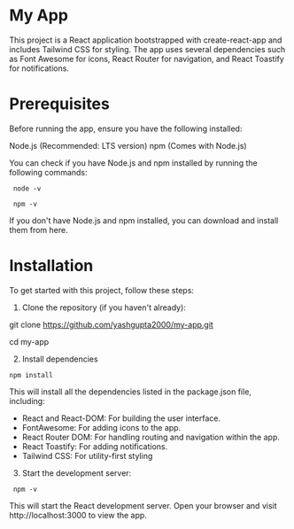 # My App
This project is a React application bootstrapped with create-react-app and includes Tailwind CSS for styling. The app uses several dependencies such as Font Awesome for icons, React Router for navigation, and React Toastify for notifications.

# Prerequisites
Before running the app, ensure you have the following installed:

Node.js (Recommended: LTS version)
npm (Comes with Node.js)

You can check if you have Node.js and npm installed by running the following commands:
```
 node -v
```
```
 npm -v
```

If you don't have Node.js and npm installed, you can download and install them from here.

# Installation
To get started with this project, follow these steps:

1. Clone the repository (if you haven't already):
  
  git clone https://github.com/yashgupta2000/my-app.git
  
  cd my-app

2. Install dependencies

  ```
 npm install 
```

This will install all the dependencies listed in the package.json file, including:

- React and React-DOM: For building the user interface.
- FontAwesome: For adding icons to the app.
- React Router DOM: For handling routing and navigation within the app.
- React Toastify: For adding notifications.
- Tailwind CSS: For utility-first styling

3. Start the development server:
```
 npm -v
```
This will start the React development server. Open your browser and visit http://localhost:3000 to view the app.


